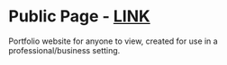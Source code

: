 # Public Page - [LINK](https://example.com/)

Portfolio website for anyone to view, created for use in a professional/business setting.
